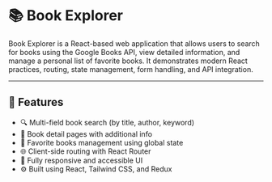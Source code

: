 # 📚 Book Explorer

Book Explorer is a React-based web application that allows users to search for books using the Google Books API, view detailed information, and manage a personal list of favorite books. It demonstrates modern React practices, routing, state management, form handling, and API integration.

---

## 🚀 Features

- 🔍 Multi-field book search (by title, author, keyword)
- 📖 Book detail pages with additional info
- 💖 Favorite books management using global state
- 🌐 Client-side routing with React Router
- 📱 Fully responsive and accessible UI
- ⚙️ Built using React, Tailwind CSS, and Redux


